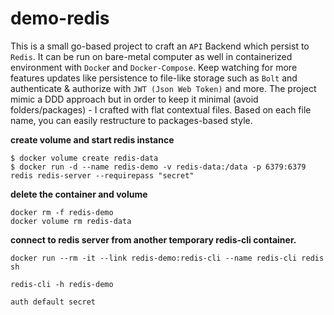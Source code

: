 # demo-redis

This is a small go-based project to craft an `API` Backend which persist to `Redis`. It can be run on bare-metal computer as well
in containerized environment with `Docke`r and `Docker-Compose`. Keep watching for more features updates like persistence to file-like storage such as `Bolt` and authenticate & authorize with `JWT (Json Web Token)` and more. The project mimic a DDD approach but in order
to keep it minimal (avoid folders/packages) - I crafted with flat contextual files. Based on each file name, you can easily restructure
to packages-based style.

**create volume and start redis instance**

```shell
$ docker volume create redis-data
$ docker run -d --name redis-demo -v redis-data:/data -p 6379:6379 redis redis-server --requirepass "secret"
```

**delete the container and volume**

```shell
docker rm -f redis-demo
docker volume rm redis-data
```

**connect to redis server from another temporary redis-cli container.**

```shell
docker run --rm -it --link redis-demo:redis-cli --name redis-cli redis sh

redis-cli -h redis-demo

auth default secret
```
